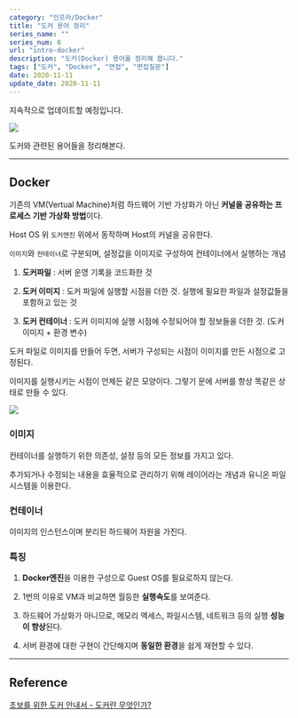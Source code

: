 ```yaml
---
category: "인프라/Docker"
title: "도커 용어 정리"
series_name: ""
series_num: 0
url: "intro-docker"
description: "도커(Docker) 용어를 정리해 봅니다."
tags: ["도커", "Docker", "면접", "면접질문"]
date: 2020-11-11
update_date: 2020-11-11
---
```


<span class="callout">지속적으로 업데이트할 예정입니다.</span>

![](https://www.notion.so/image/https%3A%2F%2Fs3-us-west-2.amazonaws.com%2Fsecure.notion-static.com%2F00da51ba-8b0a-4140-a944-928a60e8ee76%2F1220px-Docker_(container_engine)_logo.svg.png?table=block&id=72833342-b313-4047-8638-2c363c4f8a28&userId=038a9d8a-4e75-4deb-a374-ed6ff93980c6&cache=v2)

도커와 관련된 용어들을 정리해본다.

***

## Docker

기존의 VM(Vertual Machine)처럼 하드웨어 기반 가상화가 아닌 **커널을 공유하는 프로세스 기반 가상화 방법**이다.

Host OS 위 `도커엔진` 위에서 동작하며 Host의 커널을 공유한다.

`이미지`와 `컨테이너`로 구분되며, 설정값을 이미지로 구성하여 컨테이너에서 실행하는 개념

1. **도커파일** : 서버 운영 기록을 코드화한 것

2. **도커 이미지** : 도커 파일에 실행할 시점을 더한 것. 실행에 필요한 파일과 설정값들을 포함하고 있는 것

3. **도커 컨테이너** : 도커 이미지에 실행 시점에 수정되어야 할 정보들을 더한 것. (도커이미지 + 환경 변수)

도커 파일로 이미지를 만들어 두면, 서버가 구성되는 시점이 이미지를 만든 시점으로 고정된다.
 
이미지를 실행시키는 시점이 언제든 같은 모양이다. 그렇기 문에 서버를 항상 똑같은 상태로 만들 수 있다.

![](https://www.notion.so/image/https%3A%2F%2Fs3-us-west-2.amazonaws.com%2Fsecure.notion-static.com%2F849d7897-af7c-4e3a-be4d-834ec9e98c52%2F_2020-11-11__6.29.02.png?table=block&id=53f65468-685d-4ff4-b5f0-7397874e5fb7&width=3940&userId=038a9d8a-4e75-4deb-a374-ed6ff93980c6&cache=v2)

### 이미지

컨테이너를 실행하기 위한 의존성, 설정 등의 모든 정보를 가지고 있다.

추가되거나 수정되는 내용을 효율적으로 관리하기 위해 레이어라는 개념과 유니온 파일 시스템을 이용한다.

### 컨테이너

이미지의 인스턴스이며 분리된 하드웨어 자원을 가진다.

### 특징

1. **Docker엔진**을 이용한 구성으로 Guest OS를 필요로하지 않는다.

2. 1번의 이유로 VM과 비교하면 월등한 **실행속도**를 보여준다.

3. 하드웨어 가상화가 아니므로, 메모리 엑세스, 파일시스템, 네트워크 등의 실행 **성능이 향상**된다.

4. 서버 환경에 대한 구현이 간단해지며 **동일한 환경**을 쉽게 재현할 수 있다.

*** 

## Reference

<span class="reference">

[초보를 위한 도커 안내서 - 도커란 무엇인가?](https://subicura.com/2017/01/19/docker-guide-for-beginners-1.html)

</span>
